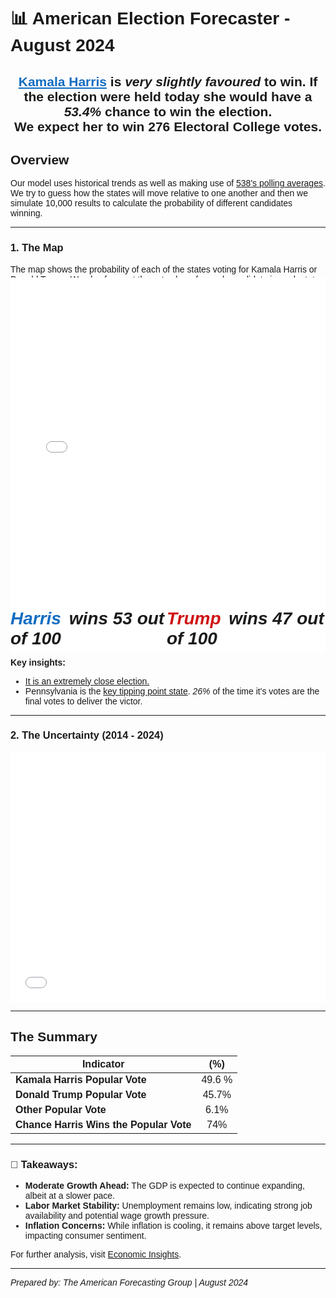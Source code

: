 <head>
    <meta charset="UTF-8">
    <meta name="viewport" content="width=device-width, initial-scale=1.0">
    <title>Election Forecaster</title>
    <style>
        body {
            font-family: Arial, sans-serif;
        }
        .chloro_container {
            display: flex;
            justify-content: space-around;
            width: 85%;
        }
        .chloro_text_container {
            display: flex;
            justify-content: space-between;
            font-family: Arial, sans-serif;
            font-size: 2em;
            margin-top: -2.5em;
        }
        .left, .right {
            display: flex;
            align-items: center;
        }
        .histo_container {
            display: flex;
            justify-content: space-around;
            width: 100%;
        }
        .name {
            margin-right: 5px;
        }
        iframe {
            width: 100%;
            border: none;
        }
        .harris {
            color: #116dc2;
        }
        .trump {
            color: #cf1313;
        }
    </style>
</head>


# 📊 American Election Forecaster - August 2024
<div class="container" style="text-align: center;"><h2><span style="color: #116dc2; text-decoration: underline; ">Kamala Harris</span> is <i><b>very</b> slightly favoured</i>  to win. If the election were held today she would have a <i>53.4%</i> chance to win the election.
<br> We expect her to win 276 Electoral College votes.</h2></div>

## Overview

Our model uses historical trends as well as making use of [538's polling averages](https://projects.fivethirtyeight.com/polls/president-general/2024/national/?ex_cid=abcpromo). We try to guess how the states will move relative to one another and then we simulate 10,000 results to calculate the probability of different candidates winning. 

---

### 1. **The Map**
The map shows the probability of each of the states voting for Kamala Harris or Donald Trump. We also forecast the vote share for each candidate in each state.
<div class="container" style="margin-top:-1.8em;">
    <iframe src="../chloropleth.html" title="Election Polls" style="height:600px"></iframe>
</div>
    <div class="chloro_text_container">
        <div class="left">
            <i><b><span class="name harris">Harris</span>
            <span class="number">  wins 53 out of 100 </i></b> </span>
        </div>
        <div class="right">
            <i><b><span class="name trump">Trump</span>
            <span class="number">  wins 47 out of 100 </i></b> </span>
        </div>
    </div>


**Key insights:**
- <u>It is an extremely close election.</u>
- Pennsylvania is the <u>key tipping point state</u>. *26%* of the time it's votes are the final votes to deliver the victor.

---

### 2. **The Uncertainty** (2014 - 2024)

<div class="histo_container">
    <iframe src="../histogram.html" title="Election Analysis" style="height:400px"></iframe>
</div>

---

## **The Summary**

| Indicator                            | (%)|
|--------------------------------------|:------------:|
| **Kamala Harris Popular Vote**        | 49.6 %  |
| **Donald Trump Popular Vote**         | 45.7%   |
| **Other Popular Vote**                | 6.1%    |
| **Chance Harris Wins the Popular Vote**   | 74%     |
---

### 📌 Takeaways:

- **Moderate Growth Ahead:** The GDP is expected to continue expanding, albeit at a slower pace.
- **Labor Market Stability:** Unemployment remains low, indicating strong job availability and potential wage growth pressure.
- **Inflation Concerns:** While inflation is cooling, it remains above target levels, impacting consumer sentiment.

For further analysis, visit [Economic Insights](https://example.com).

---

*Prepared by: The American Forecasting Group | August 2024*

